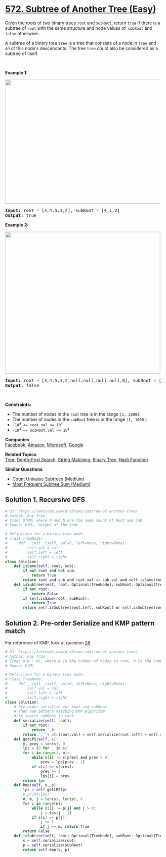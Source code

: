 # [572. Subtree of Another Tree (Easy)](https://leetcode.com/problems/subtree-of-another-tree/)

<p>Given the roots of two binary trees <code>root</code> and <code>subRoot</code>, return <code>true</code> if there is a subtree of <code>root</code> with the same structure and node values of<code> subRoot</code> and <code>false</code> otherwise.</p>

<p>A subtree of a binary tree <code>tree</code> is a tree that consists of a node in <code>tree</code> and all of this node's descendants. The tree <code>tree</code> could also be considered as a subtree of itself.</p>

<p>&nbsp;</p>
<p><strong>Example 1:</strong></p>
<img alt="" src="https://assets.leetcode.com/uploads/2021/04/28/subtree1-tree.jpg" style="width: 532px; height: 400px;">
<pre><strong>Input:</strong> root = [3,4,5,1,2], subRoot = [4,1,2]
<strong>Output:</strong> true
</pre>

<p><strong>Example 2:</strong></p>
<img alt="" src="https://assets.leetcode.com/uploads/2021/04/28/subtree2-tree.jpg" style="width: 502px; height: 458px;">
<pre><strong>Input:</strong> root = [3,4,5,1,2,null,null,null,null,0], subRoot = [4,1,2]
<strong>Output:</strong> false
</pre>

<p>&nbsp;</p>
<p><strong>Constraints:</strong></p>

<ul>
	<li>The number of nodes in the <code>root</code> tree is in the range <code>[1, 2000]</code>.</li>
	<li>The number of nodes in the <code>subRoot</code> tree is in the range <code>[1, 1000]</code>.</li>
	<li><code>-10<sup>4</sup> &lt;= root.val &lt;= 10<sup>4</sup></code></li>
	<li><code>-10<sup>4</sup> &lt;= subRoot.val &lt;= 10<sup>4</sup></code></li>
</ul>

**Companies**:  
[Facebook](https://leetcode.com/company/facebook), [Amazon](https://leetcode.com/company/amazon), [Microsoft](https://leetcode.com/company/microsoft), [Google](https://leetcode.com/company/google)

**Related Topics**:  
[Tree](https://leetcode.com/tag/tree/), [Depth-First Search](https://leetcode.com/tag/depth-first-search/), [String Matching](https://leetcode.com/tag/string-matching/), [Binary Tree](https://leetcode.com/tag/binary-tree/), [Hash Function](https://leetcode.com/tag/hash-function/)

**Similar Questions**:

- [Count Univalue Subtrees (Medium)](https://leetcode.com/problems/count-univalue-subtrees/)
- [Most Frequent Subtree Sum (Medium)](https://leetcode.com/problems/most-frequent-subtree-sum/)

## Solution 1. Recursive DFS

```py
# OJ: https://leetcode.com/problems/subtree-of-another-tree/
# Author: Duy Tran
# Time: O(MN) where M and N are the node count of Root and Sub.
# Space: O(H), height of the tree

# Definition for a binary tree node.
# class TreeNode:
#     def __init__(self, val=0, left=None, right=None):
#         self.val = val
#         self.left = left
#         self.right = right
class Solution:
    def isSame(self, root, sub):
        if not root and not sub:
            return True
        return root and sub and root.val == sub.val and self.isSame(root.left, sub.left) and self.isSame(root.right, sub.right)
    def isSubtree(self, root: Optional[TreeNode], subRoot: Optional[TreeNode]) -> bool:
        if not root:
            return False
        if self.isSame(root, subRoot):
            return True
        return self.isSubtree(root.left, subRoot) or self.isSubtree(root.right, subRoot)

```

## Solution 2. Pre-order Serialize and KMP pattern match

For reference of KMP, look at question [28](/leetcode/28.%20Implement%20strStr%28%29)

```py
# OJ: https://leetcode.com/problems/subtree-of-another-tree/
# Author: Duy Tran
# Time: O(N + M), where N is the number of nodes in root, M is the number of nodes in subRoot
# Space: O(M)

# Definition for a binary tree node.
# class TreeNode:
#     def __init__(self, val=0, left=None, right=None):
#         self.val = val
#         self.left = left
#         self.right = right
class Solution:
    # Pre-order serialize for root and subRoot
    # Then use pattern matching KMP algorithm
    # to search subRoot in root
    def serialize(self, root):
        if not root:
            return ',#'
        return ',' + str(root.val) + self.serialize(root.left) + self.serialize(root.right)
    def getLPS(self, s):
        m, prev = len(s), 0
        lps = [0 for _ in s]
        for i in range(1, m):
            while s[i] != s[prev] and prev > 0:
                prev = lps[prev - 1]
            if s[i] == s[prev]:
                prev += 1
                lps[i] = prev
        return lps
    def kmp(self, s, p):
        lps = self.getLPS(p)
        # print(lps)
        n, m, j = len(s), len(p), 0
        for i in range(n):
            while s[i] != p[j] and j > 0:
                j = lps[j - 1]
            if s[i] == p[j]:
                j += 1
                if j == m: return True
        return False
    def isSubtree(self, root: Optional[TreeNode], subRoot: Optional[TreeNode]) -> bool:
        s = self.serialize(root)
        p = self.serialize(subRoot)
        return self.kmp(s, p)
```
